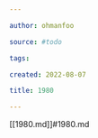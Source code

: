 ```yaml
---

author: ohmanfoo

source: #todo

tags: 

created: 2022-08-07

title: 1980

---
```

[[1980.md]]#1980.md